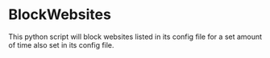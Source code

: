 # BlockWebsites
This python script will block websites listed in its config file for a set amount of time also set in its config file.
